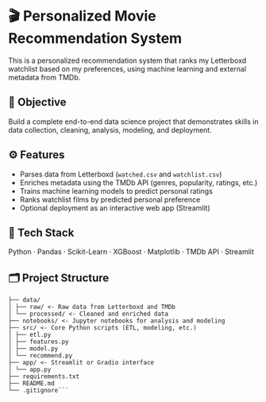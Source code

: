 # 🎬 Personalized Movie Recommendation System

This is a personalized recommendation system that ranks my Letterboxd watchlist based on my preferences, using machine learning and external metadata from TMDb.

## 🎯 Objective
Build a complete end-to-end data science project that demonstrates skills in data collection, cleaning, analysis, modeling, and deployment.

## ⚙️ Features
- Parses data from Letterboxd (`watched.csv` and `watchlist.csv`)
- Enriches metadata using the TMDb API (genres, popularity, ratings, etc.)
- Trains machine learning models to predict personal ratings
- Ranks watchlist films by predicted personal preference
- Optional deployment as an interactive web app (Streamlit)

## 🧰 Tech Stack
Python · Pandas · Scikit-Learn · XGBoost · Matplotlib · TMDb API · Streamlit

## 🗂️ Project Structure
```personalized-movie-recommendation-system/
├── data/
│ ├── raw/ <- Raw data from Letterboxd and TMDb
│ └── processed/ <- Cleaned and enriched data
├── notebooks/ <- Jupyter notebooks for analysis and modeling
├── src/ <- Core Python scripts (ETL, modeling, etc.)
│ ├── etl.py
│ ├── features.py
│ ├── model.py
│ └── recommend.py
├── app/ <- Streamlit or Gradio interface
│ └── app.py
├── requirements.txt
├── README.md
└── .gitignore```
